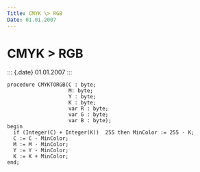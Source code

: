 ```yaml
---
Title: CMYK \> RGB
Date: 01.01.2007
---
```



CMYK \> RGB
===========

::: {.date}
01.01.2007
:::

    procedure CMYKTORGB(C : byte;
                        M: byte;
                        Y : byte;
                        K : byte;
                        var R : byte;
                        var G : byte;
                        var B : byte);
    begin
      if (Integer(C) + Integer(K))  255 then MinColor := 255 - K;
      C := C - MinColor;
      M := M - MinColor;
      Y := Y - MinColor;
      K := K + MinColor;
    end;
